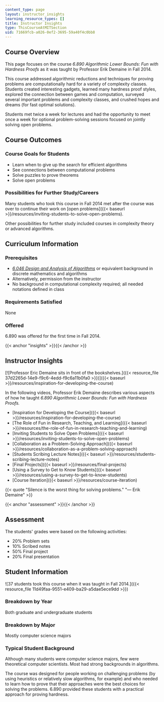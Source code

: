 ```yaml
---
content_type: page
layout: instructor_insights
learning_resource_types: []
title: Instructor Insights
type: ThisCourseAtMITSection
uid: 71669fcb-a026-0ef2-3695-59a40f4c0bb8
---
```


Course Overview
---------------

This page focuses on the course _6.890 Algorithmic Lower Bounds: Fun with Hardness Proofs_ as it was taught by Professor Erik Demaine in Fall 2014.

This course addressed algorithmic reductions and techniques for proving problems are computationally hard for a variety of complexity classes. Students created interesting gadgets, learned many hardness proof styles, explored the connection between games and computation, surveyed several important problems and complexity classes, and crushed hopes and dreams (for fast optimal solutions).

Students met twice a week for lectures and had the opportunity to meet once a week for optional problem-solving sessions focused on jointly solving open problems.

Course Outcomes
---------------

### Course Goals for Students

*   Learn when to give up the search for efficient algorithms
*   See connections between computational problems
*   Solve puzzles to prove theorems
*   Solve open problems

### Possibilities for Further Study/Careers

Many students who took this course in Fall 2014 met after the course was over to continue their work on [open problems]({{< baseurl >}}/resources/inviting-students-to-solve-open-problems).

Other possibilities for further study included courses in complexity theory or advanced algorithms.

Curriculum Information
----------------------

### Prerequisites

*   _[6.046 Design and Analysis of Algorithms](/courses/6-046j-design-and-analysis-of-algorithms-spring-2015/)_ or equivalent background in discrete mathematics and algorithms
*   Alternatively, permission from the instructor
*   No background in computational complexity required; all needed notations defined in class

### Requirements Satisfied

None

### Offered

6.890 was offered for the first time in Fall 2014.

{{< anchor "insights" >}}{{< /anchor >}}

Instructor Insights
-------------------

[![Professor Eric Demaine sits in front of the bookshelves.]({{< resource_file 37d2265d-14e9-f9c6-4edd-f9c6a11b0fa0 >}})]({{< baseurl >}}/resources/inspiration-for-developing-the-course)

In the following videos, Professor Erik Demaine describes various aspects of how he taught _6.890 Algorithmic Lower Bounds: Fun with Hardness Proofs._

*   [Inspiration for Developing the Course]({{< baseurl >}}/resources/inspiration-for-developing-the-course)
*   [The Role of Fun in Research, Teaching, and Learning]({{< baseurl >}}/resources/the-role-of-fun-in-research-teaching-and-learning)
*   [Inviting Students to Solve Open Problems]({{< baseurl >}}/resources/inviting-students-to-solve-open-problems)
*   [Collaboration as a Problem-Solving Approach]({{< baseurl >}}/resources/collaboration-as-a-problem-solving-approach)
*   [Students Scribing Lecture Notes]({{< baseurl >}}/resources/students-scribing-lecture-notes)
*   [Final Projects]({{< baseurl >}}/resources/final-projects)
*   [Using a Survey to Get to Know Students]({{< baseurl >}}/resources/using-a-survey-to-get-to-know-students)
*   [Course Iteration]({{< baseurl >}}/resources/course-iteration)

{{< quote "Silence is the worst thing for solving problems." "— Erik Demaine" >}}

{{< anchor "assessment" >}}{{< /anchor >}}

Assessment
----------

The students' grades were based on the following activities:

- 20% Problem sets
- 10% Scribed notes
- 50% Final project
- 20% Final presentation

Student Information
-------------------

![37 students took this course when it was taught in Fall 2014.]({{< resource_file 11d49faa-9551-e409-ba29-a5dae5ece9dd >}})

### Breakdown by Year

Both graduate and undergraduate students

### Breakdown by Major

Mostly computer science majors

### Typical Student Background

Although many students were computer science majors, few were theoretical computer scientists. Most had strong backgrounds in algorithms.

The course was designed for people working on challenging problems (by using heuristics or relatively slow algorithms, for example) and who needed to learn how to prove that their approaches were the best choices for solving the problems. 6.890 provided these students with a practical approach for proving hardness.